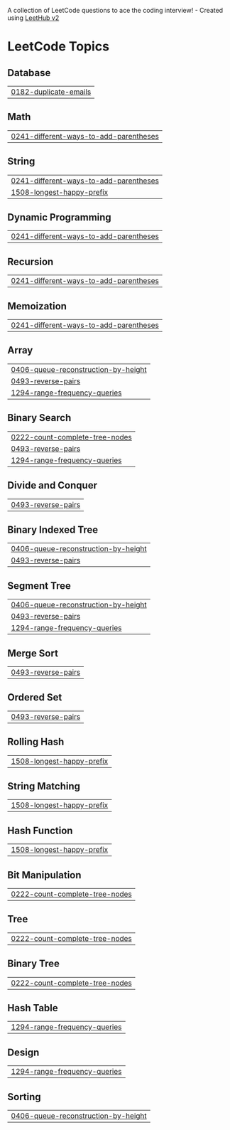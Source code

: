 A collection of LeetCode questions to ace the coding interview! - Created using [LeetHub v2](https://github.com/arunbhardwaj/LeetHub-2.0)
<!---LeetCode Topics Start-->
# LeetCode Topics
## Database
|  |
| ------- |
| [0182-duplicate-emails](https://github.com/rkdabas/Daily-challenge-/tree/master/0182-duplicate-emails) |
## Math
|  |
| ------- |
| [0241-different-ways-to-add-parentheses](https://github.com/rkdabas/Daily-challenge-/tree/master/0241-different-ways-to-add-parentheses) |
## String
|  |
| ------- |
| [0241-different-ways-to-add-parentheses](https://github.com/rkdabas/Daily-challenge-/tree/master/0241-different-ways-to-add-parentheses) |
| [1508-longest-happy-prefix](https://github.com/rkdabas/Daily-challenge-/tree/master/1508-longest-happy-prefix) |
## Dynamic Programming
|  |
| ------- |
| [0241-different-ways-to-add-parentheses](https://github.com/rkdabas/Daily-challenge-/tree/master/0241-different-ways-to-add-parentheses) |
## Recursion
|  |
| ------- |
| [0241-different-ways-to-add-parentheses](https://github.com/rkdabas/Daily-challenge-/tree/master/0241-different-ways-to-add-parentheses) |
## Memoization
|  |
| ------- |
| [0241-different-ways-to-add-parentheses](https://github.com/rkdabas/Daily-challenge-/tree/master/0241-different-ways-to-add-parentheses) |
## Array
|  |
| ------- |
| [0406-queue-reconstruction-by-height](https://github.com/rkdabas/Daily-challenge-/tree/master/0406-queue-reconstruction-by-height) |
| [0493-reverse-pairs](https://github.com/rkdabas/Daily-challenge-/tree/master/0493-reverse-pairs) |
| [1294-range-frequency-queries](https://github.com/rkdabas/Daily-challenge-/tree/master/1294-range-frequency-queries) |
## Binary Search
|  |
| ------- |
| [0222-count-complete-tree-nodes](https://github.com/rkdabas/Daily-challenge-/tree/master/0222-count-complete-tree-nodes) |
| [0493-reverse-pairs](https://github.com/rkdabas/Daily-challenge-/tree/master/0493-reverse-pairs) |
| [1294-range-frequency-queries](https://github.com/rkdabas/Daily-challenge-/tree/master/1294-range-frequency-queries) |
## Divide and Conquer
|  |
| ------- |
| [0493-reverse-pairs](https://github.com/rkdabas/Daily-challenge-/tree/master/0493-reverse-pairs) |
## Binary Indexed Tree
|  |
| ------- |
| [0406-queue-reconstruction-by-height](https://github.com/rkdabas/Daily-challenge-/tree/master/0406-queue-reconstruction-by-height) |
| [0493-reverse-pairs](https://github.com/rkdabas/Daily-challenge-/tree/master/0493-reverse-pairs) |
## Segment Tree
|  |
| ------- |
| [0406-queue-reconstruction-by-height](https://github.com/rkdabas/Daily-challenge-/tree/master/0406-queue-reconstruction-by-height) |
| [0493-reverse-pairs](https://github.com/rkdabas/Daily-challenge-/tree/master/0493-reverse-pairs) |
| [1294-range-frequency-queries](https://github.com/rkdabas/Daily-challenge-/tree/master/1294-range-frequency-queries) |
## Merge Sort
|  |
| ------- |
| [0493-reverse-pairs](https://github.com/rkdabas/Daily-challenge-/tree/master/0493-reverse-pairs) |
## Ordered Set
|  |
| ------- |
| [0493-reverse-pairs](https://github.com/rkdabas/Daily-challenge-/tree/master/0493-reverse-pairs) |
## Rolling Hash
|  |
| ------- |
| [1508-longest-happy-prefix](https://github.com/rkdabas/Daily-challenge-/tree/master/1508-longest-happy-prefix) |
## String Matching
|  |
| ------- |
| [1508-longest-happy-prefix](https://github.com/rkdabas/Daily-challenge-/tree/master/1508-longest-happy-prefix) |
## Hash Function
|  |
| ------- |
| [1508-longest-happy-prefix](https://github.com/rkdabas/Daily-challenge-/tree/master/1508-longest-happy-prefix) |
## Bit Manipulation
|  |
| ------- |
| [0222-count-complete-tree-nodes](https://github.com/rkdabas/Daily-challenge-/tree/master/0222-count-complete-tree-nodes) |
## Tree
|  |
| ------- |
| [0222-count-complete-tree-nodes](https://github.com/rkdabas/Daily-challenge-/tree/master/0222-count-complete-tree-nodes) |
## Binary Tree
|  |
| ------- |
| [0222-count-complete-tree-nodes](https://github.com/rkdabas/Daily-challenge-/tree/master/0222-count-complete-tree-nodes) |
## Hash Table
|  |
| ------- |
| [1294-range-frequency-queries](https://github.com/rkdabas/Daily-challenge-/tree/master/1294-range-frequency-queries) |
## Design
|  |
| ------- |
| [1294-range-frequency-queries](https://github.com/rkdabas/Daily-challenge-/tree/master/1294-range-frequency-queries) |
## Sorting
|  |
| ------- |
| [0406-queue-reconstruction-by-height](https://github.com/rkdabas/Daily-challenge-/tree/master/0406-queue-reconstruction-by-height) |
<!---LeetCode Topics End-->